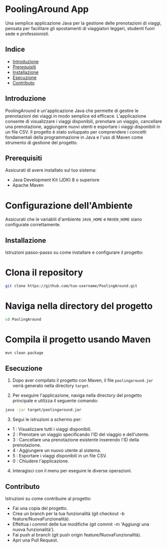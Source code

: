 # PoolingAround App

Una semplice applicazione Java per la gestione delle prenotazioni di viaggi, pensata per facilitare gli spostamenti di viaggiatori leggeri, studenti fuori sede e professionisti.

## Indice

- [Introduzione](#introduzione)
- [Prerequisiti](#prerequisiti)
- [Installazione](#installazione)
- [Esecuzione](#esecuzione)
- [Contributo](#contributo)

## Introduzione

PoolingAround è un'applicazione Java che permette di gestire le prenotazioni dei viaggi in modo semplice ed efficace. L'applicazione consente di visualizzare i viaggi disponibili, prenotare un viaggio, cancellare una prenotazione, aggiungere nuovi utenti e esportare i viaggi disponibili in un file CSV. Il progetto è stato sviluppato per comprendere i concetti fondamentali della programmazione in Java e l'uso di Maven come strumento di gestione del progetto.


## Prerequisiti
Assicurati di avere installato sul tuo sistema:

- Java Development Kit (JDK) 8 o superiore
- Apache Maven

# Configurazione dell'Ambiente
Assicurati che le variabili d'ambiente `JAVA_HOME` e `MAVEN_HOME` siano configurate correttamente.


## Installazione
Istruzioni passo-passo su come installare e configurare il progetto:

# Clona il repository
```bash
git clone https://github.com/tuo-username/PoolingAround.git
```
# Naviga nella directory del progetto
```bash
cd PoolingAround
```
# Compila il progetto usando Maven
```bash
mvn clean package
```

## Esecuzione
1. Dopo aver compilato il progetto con Maven, il file `poolingaround.jar` verrà generato nella directory `target`.

2. Per eseguire l'applicazione, naviga nella directory del progetto principale e utilizza il seguente comando:

```bash
java -jar target/poolingaround.jar
```

3. Segui le istruzioni a schermo per:

- 1 : Visualizzare tutti i viaggi disponibili.
- 2 : Prenotare un viaggio specificando l'ID del viaggio e dell'utente.
- 3 : Cancellare una prenotazione esistente inserendo l'ID della prenotazione.
- 4 : Aggiungere un nuovo utente al sistema.
- 5 : Esportare i viaggi disponibili in un file CSV.
- 0 : Chiudere l'applicazione.
  
4. Interagisci con il menu per eseguire le diverse operazioni.


## Contributo
Istruzioni su come contribuire al progetto:

- Fai una copia del progetto.
- Crea un branch per la tua funzionalità (git checkout -b feature/NuovaFunzionalità).
- Effettua i commit delle tue modifiche (git commit -m 'Aggiungi una nuova funzionalità').
- Fai push al branch (git push origin feature/NuovaFunzionalità).
- Apri una Pull Request.
